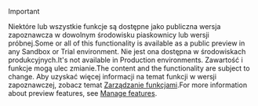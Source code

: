 > [!IMPORTANT]
> <span data-ttu-id="71e5e-101">Niektóre lub wszystkie funkcje są dostępne jako publiczna wersja zapoznawcza w dowolnym środowisku piaskownicy lub wersji próbnej.</span><span class="sxs-lookup"><span data-stu-id="71e5e-101">Some or all of this functionality is available as a public preview in any Sandbox or Trial environment.</span></span> <span data-ttu-id="71e5e-102">Nie jest ona dostępna w środowiskach produkcyjnych.</span><span class="sxs-lookup"><span data-stu-id="71e5e-102">It's not available in Production environments.</span></span> <span data-ttu-id="71e5e-103">Zawartość i funkcje mogą ulec zmianie.</span><span class="sxs-lookup"><span data-stu-id="71e5e-103">The content and the functionality are subject to change.</span></span> <span data-ttu-id="71e5e-104">Aby uzyskać więcej informacji na temat funkcji w wersji zapoznawczej, zobacz temat [Zarządzanie funkcjami](../hr-admin-manage-features.md).</span><span class="sxs-lookup"><span data-stu-id="71e5e-104">For more information about preview features, see [Manage features](../hr-admin-manage-features.md).</span></span>